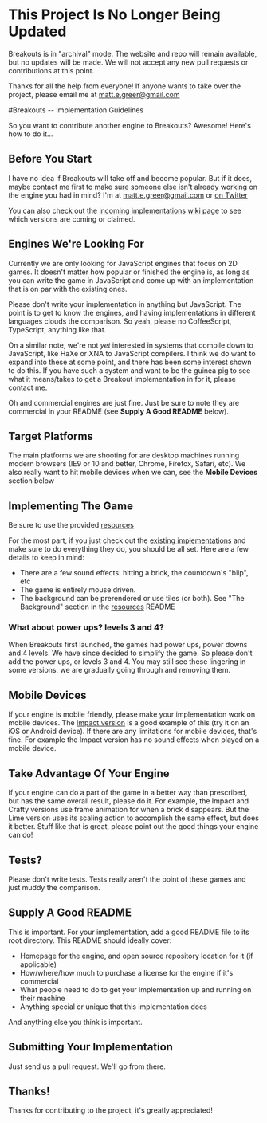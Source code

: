 # This Project Is No Longer Being Updated

Breakouts is in "archival" mode. The website and repo will remain available, but no updates will be made. We will not accept any new pull requests or contributions at this point.

Thanks for all the help from everyone! If anyone wants to take over the project, please email me at matt.e.greer@gmail.com

#Breakouts -- Implementation Guidelines

So you want to contribute another engine to Breakouts? Awesome! Here's how to do it...

## Before You Start
I have no idea if Breakouts will take off and become popular. But if it does, maybe contact me first to make sure someone else isn't already working on the engine you had in mind? I'm at [matt.e.greer@gmail.com](mailto:matt.e.greer@gmail.com) or [on Twitter](http://twitter.com/cityfortyone)  

You can also check out the [incoming implementations wiki page](https://github.com/city41/breakouts/wiki/Incoming-Implementations) to see which versions are coming or claimed.

## Engines We're Looking For

Currently we are only looking for JavaScript engines that focus on 2D games. It doesn't matter how popular or finished the engine is, as long as you can write the game in JavaScript and come up with an implementation that is on par with the existing ones.  

Please don't write your implementation in anything but JavaScript. The point is to get to know the engines, and having implementations in different languages clouds the comparison. So yeah, please no CoffeeScript, TypeScript, anything like that.  

On a similar note, we're not *yet* interested in systems that compile down to JavaScript, like HaXe or XNA to JavaScript compilers. I think we do want to expand into these at some point, and there has been some interest shown to do this. If you have such a system and want to be the guinea pig to see what it means/takes to get a Breakout implementation in for it, please contact me.

Oh and commercial engines are just fine. Just be sure to note they are commercial in your README (see **Supply A Good README** below).

## Target Platforms
The main platforms we are shooting for are desktop machines running modern browsers (IE9 or 10 and better, Chrome, Firefox, Safari, etc). We also really want to hit mobile devices when we can, see the **Mobile Devices** section below

## Implementing The Game

Be sure to use the provided [resources](https://github.com/city41/breakouts/tree/master/resources)

For the most part, if you just check out the [existing implementations](http://city41.github.com/breakouts) and make sure to do everything they do, you should be all set. Here are a few details to keep in mind:

* There are a few sound effects: hitting a brick, the countdown's "blip", etc
* The game is entirely mouse driven.
* The background can be prerendered or use tiles (or both). See "The Background" section in the [resources](https://github.com/city41/breakouts/tree/master/resources) README

### What about power ups? levels 3 and 4?

When Breakouts first launched, the games had power ups, power downs and 4 levels. We have since decided to simplify the game. So please don't add the power ups, or levels 3 and 4. You may still see these lingering in some versions, we are gradually going through and removing them.

## Mobile Devices

If your engine is mobile friendly, please make your implementation work on mobile devices. The [Impact version](http://city41.github.com/breakouts/impactjs/index.html) is a good example of this (try it on an iOS or Android device). If there are any limitations for mobile devices, that's fine. For example the Impact version has no sound effects when played on a mobile device.

## Take Advantage Of Your Engine
If your engine can do a part of the game in a better way than prescribed, but has the same overall result, please do it. For example, the Impact and Crafty versions use frame animation for when a brick disappears. But the Lime version uses its scaling action to accomplish the same effect, but does it better. Stuff like that is great, please point out the good things your engine can do!

## Tests?
Please don't write tests. Tests really aren't the point of these games and just muddy the comparison.

## Supply A Good README

This is important. For your implementation, add a good README file to its root directory. This README should ideally cover:

* Homepage for the engine, and open source repository location for it (if applicable)
* How/where/how much to purchase a license for the engine if it's commercial
* What people need to do to get your implementation up and running on their machine
* Anything special or unique that this implementation does

And anything else you think is important.

## Submitting Your Implementation
Just send us a pull request. We'll go from there.


## Thanks!
Thanks for contributing to the project, it's greatly appreciated!

